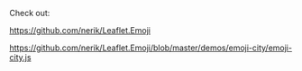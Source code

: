 Check out:

https://github.com/nerik/Leaflet.Emoji

https://github.com/nerik/Leaflet.Emoji/blob/master/demos/emoji-city/emoji-city.js
